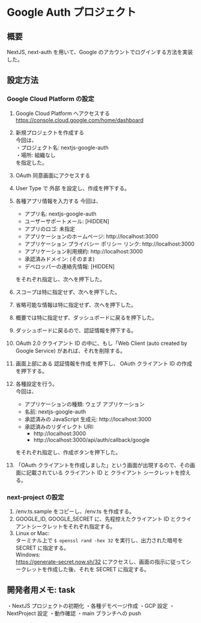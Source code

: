 # Google Auth プロジェクト

## 概要

NextJS, next-auth を用いて、Google のアカウントでログインする方法を実装した。

## 設定方法

### Google Cloud Platform の設定

1. Google Cloud Platform へアクセスする  
   https://console.cloud.google.com/home/dashboard
2. 新規プロジェクトを作成する  
   今回は、  
   ・プロジェクト名: nextjs-google-auth  
   ・場所: 組織なし  
   を指定した。
3. OAuth 同意画面にアクセスする
4. User Type で 外部 を設定し、作成を押下する。
5. 各種アプリ情報を入力する
   今回は、

   - アプリ名: nextjs-google-auth
   - ユーザーサポートメール: [HIDDEN]
   - アプリのロゴ: 未指定
   - アプリケーションのホームページ: http://localhost:3000
   - アプリケーション プライバシー ポリシー リンク: http://localhost:3000
   - アプリケーション利用規約: http://localhost:3000
   - 承認済みドメイン: (そのまま)
   - デベロッパーの連絡先情報: [HIDDEN]

   をそれぞれ指定し、次へを押下した。

6. スコープは特に指定せず、次へを押下した。
7. 省略可能な情報は特に指定せず、次へを押下した。
8. 概要では特に指定せず、ダッシュボードに戻るを押下した。
9. ダッシュボードに戻るので、認証情報を押下する。
10. OAuth 2.0 クライアント ID の中に、もし「Web Client (auto created by Google Service) があれば、それを削除する。
11. 画面上部にある 認証情報を作成 を押下し、 OAuth クライアント ID の作成 を押下する。
12. 各種設定を行う。  
    今回は、

    - アプリケーションの種類: ウェブ アプリケーション
    - 名前: nextjs-google-auth
    - 承認済みの JavaScript 生成元: http://localhost:3000
    - 承認済みのリダイレクト URI:
      - http://localhost:3000
      - http://localhost:3000/api/auth/callback/google

    をそれぞれ指定し、作成ボタンを押下した。

13. 「OAuth クライアントを作成しました」という画面が出現するので、その画面に記載されている クライアント ID と クライアント シークレットを控える。

### next-project の設定

1. /env.ts.sample をコピーし、/env.ts を作成する。
2. GOOGLE_ID, GOOGLE_SECRET に、先程控えたクライアント ID とクライアントシークレットをそれぞれ指定する。
3. Linux or Mac:  
   ターミナル上で `$ openssl rand -hex 32` を実行し、出力された暗号を SECRET に指定する。  
   Windows:  
   https://generate-secret.now.sh/32 にアクセスし、画面の指示に従ってシークレットを作成した後、それを SECRET に指定する。

## 開発者用メモ: task

・NextJS プロジェクトの初期化
・各種デモページ作成
・GCP 設定
・NextProject 設定
・動作確認
・main ブランチへの push
